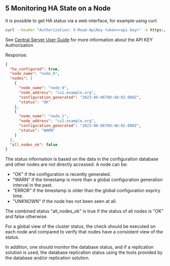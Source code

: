 ## 5 Monitoring HA State on a Node

It is possible to get HA status via a web interface, for example using curl:
```bash
curl --header "Authorization: X-Road-ApiKey token=<api key>" -k https://cs1.example.org:4000/api/v1/system/high-availability-cluster/status
```

See [Central Server User Guide](ug-cs_x-road_6_central_server_user_guide.md#32-checking-the-status-of-the-nodes-of-the-cluster) for more information about the API KEY Authorization

Response:
```json
{
  "ha_configured": true,
  "node_name": "node_0",
  "nodes": [
    {
      "node_name": "node_0",
      "node_address": "cs1.example.org",
      "configuration_generated": "2023-06-06T09:48:02.000Z",
      "status": "OK"
    },
    {
      "node_name": "node_1",
      "node_address": "cs2.example.org",
      "configuration_generated": "2023-06-06T09:46:02.000Z",
      "status": "WARN"
    }
  ],
  "all_nodes_ok": false
}
```
The status information is based on the data in the configuration database and other nodes are not directly accessed.
A node can be:
  * "OK" if the configuration is recently generated.
  * "WARN" if the timestamp is more than a global configuration generation interval in the past.
  * "ERROR" if the timestamp is older than the global configuration expriry time.
  * "UNKNOWN" if the node has not been seen at all.

The combined status "all_nodes_ok" is true if the status of all nodes is "OK" and false otherwise.

For a global view of the cluster status, the check should be executed on each node and compared to verify that nodes have a consistent view of the status.

In addition, one should monitor the database status, and if a replication solution is used, the database replication status using the tools provided by the database and/or replication solution.